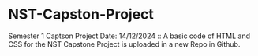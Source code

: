# NST-Capston-Project
Semester 1 Captson Project 
Date: 14/12/2024 ::
A basic code of HTML and CSS for the NST Capstone Project is uploaded in a new Repo in Github.